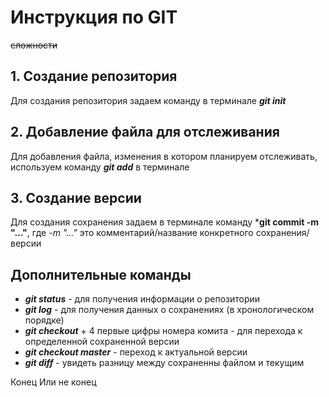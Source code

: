 # Инструкция по GIT
~~сложности~~

## 1. Создание репозитория
Для создания репозитория задаем команду в терминале ***git init***

## 2. Добавление файла для отслеживания
Для добавления файла, изменения в котором планируем отслеживать, используем команду ***git add*** в терминале

## 3. Создание версии
Для создания сохранения задаем в терминале команду ***git commit -m "..."**, где *-m "..."* это комментарий/название конкретного сохранения/версии

## Дополнительные команды
* ***git status*** - для получения информации о репозитории
* ***git log*** - для получения данных о сохранениях (в хронологическом порядке)
* ***git checkout*** + 4 первые цифры номера комита - для перехода к определенной сохраненной версии
* ***git checkout master*** - переход к актуальной версии 
* ***git diff*** - увидеть разницу между сохраненны файлом и текущим

Конец
Или не конец

